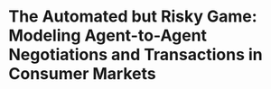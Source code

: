 # The Automated but Risky Game: Modeling Agent-to-Agent Negotiations and Transactions in Consumer Markets